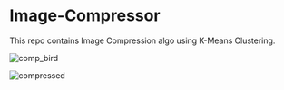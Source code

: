 # Image-Compressor
This repo contains Image Compression algo using K-Means Clustering.

![comp_bird](https://user-images.githubusercontent.com/26625980/34304104-3fd54314-e75e-11e7-8812-c5e0d8bcf48d.png)

![compressed](https://user-images.githubusercontent.com/26625980/34304124-5ef5de20-e75e-11e7-89c8-4d69bdfc1b27.png)
